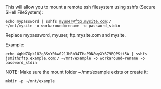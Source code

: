 <p>This will allow you to mount a remote ssh filesystem using sshfs (Secure SHell FileSystem):</p>

<code name="bash">echo mypassword | sshfs myuser@ftp.mysite.com:/ ~/mnt/mysite -o workaround=rename -o password_stdin</code>

<p>Replace mypassword, myuser, ftp.mysite.com and mysite.</p>
<p>Example:</p>
<code name="bash">echo 4ghNZGpk182q8SvY0kw021JbRb34THaPDN8wyXY679BQPSit5A | sshfs jsmith@ftp.example.com:/ ~/mnt/example -o workaround=rename -o password_stdin</code>

<p>NOTE: Make sure the mount folder ~/mnt/example exists or create it:</p>
<code name="bash">mkdir -p ~/mnt/example</code>